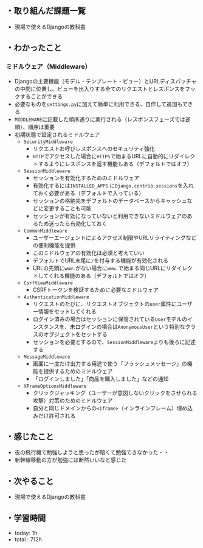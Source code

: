 ## ・取り組んだ課題一覧
- 現場で使えるDjangoの教科書

## ・わかったこと

### ミドルウェア（Middleware）
- Djangoの主要機能（モデル・テンプレート・ビュー）とURLディスパッチャの中間に位置し、ビューを出入りする全てのリクエストとレスポンスをフックすることができる
- 必要なものを`settings.py`に加えて簡単に利用できる、自作して追加もできる
- `MIDDLEWARE`に記載した順序通りに実行される（レスポンスフェーズでは逆順）、順序は重要
- 初期状態で設定されるミドルウェア
  - `SecurityMiddleware`
    - リクエストお呼びレスポンスへのセキュリティ強化
    - `HTTP`でアクセスした場合に`HTTPS`で始まるURLに自動的にリダイレクトするようにレスポンスを返す機能もある（デフォルトではオフ）
  - `SessionMiddleware`
    - セッションを有効化するためのミドルウェア
    - 有効化するには`INSTALLED_APPS` に`Django.contrib.sessions`を入れておく必要がある（デフォルトで入っている）
    - セッションの格納先をデフォルトのデータベースからキャッシュなどに変更することも可能
    - セッションが有効になっていないと利用できないミドルウェアのあるため迷ったら有効化しておく
   - `CommonMiddleware` 
      - ユーザーエージェントによるアクセス制限やURLリライティングなどの便利機能を提供
     - このミドルウェアの有効化は必須と考えていい
     - デフォルトでURL末尾に`/`を付与する機能が有効化される
     - URLの先頭に`www.`がない場合に`www.`で始まる同じURLにリダイレクトしてくれる機能のある（デフォルトではオフ）
  - `CsrfViewMiddleware`
    - CSRFトークンを検証するために必要なミドルウェア
  - `AuthenticationMiddleware`
    - リクエストのたびに、リクエストオブジェクトの`user`属性にユーザー情報をセットしてくれる
    - ログイン済みの場合はセッションに保管されている`User`モデルのインスタンスを、未ログインの場合は`AnonymousUser`という特別なクラスのオブジェクトをセットする
    - セッションを必要とするので、`SessionMiddleware`よりも後ろに記述する
  - `MessageMiddleware` 
    - 画面に一度だけ出力する用途で使う「フラッシュメッセージ」の機能を提供するためのミドルウェア
    - 「ログインしました」「商品を購入しました」などの通知
   - `XFrameOptionsMiddleware`
     - クリックジャッキング（ユーザーが意図しないクリックをさせられる攻撃）対策のためのミドルウェア
     - 自分と同じドメインからの`<iframe>`（インラインフレーム）埋め込みだけ許可される



## ・感じたこと
- 夜の飛行機で勉強しようと思ったが暗くて勉強できなかった・・
- 新幹線移動の方が勉強には断然いいなと感じた


## ・次やること
- 現場で使えるDjangoの教科書

## ・学習時間
- today:  1h
- total  : 712h


